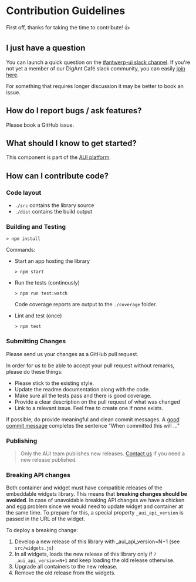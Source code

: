 # Contribution Guidelines

First off, thanks for taking the time to contribute! :+1:

## I just have a question

You can launch a quick question on the [#antwerp-ui slack channel](https://digantcafe.slack.com/messages/CDDLYJU65). If you're not yet a member of our DigAnt Café slack community, you can easily [join here](https://digantcafe-slack.digipolis.be/).

For something that requires longer discussion it may be better to book an issue.

## How do I report bugs / ask features?

Please book a GitHub issue.

## What should I know to get started?

This component is part of the [AUI platform](https://antwerp-ui.digipolis.be).

## How can I contribute code?

### Code layout

- `./src` contains the library source
- `./dist` contains the build output

### Building and Testing

`> npm install`

Commands:

- Start an app hosting the library

  `> npm start`

- Run the tests (continously)

  `> npm run test:watch`

  Code coverage reports are output to the `./coverage` folder.

- Lint and test (once)

  `> npm test`

### Submitting Changes

Please send us your changes as a GitHub pull request.

In order for us to be able to accept your pull request without remarks, please do these things:

- Please stick to the existing style.
- Update the readme documentation along with the code.
- Make sure all the tests pass and there is good coverage.
- Provide a clear description on the pull request of what was changed
- Link to a relevant issue. Feel free to create one if none exists.

If possible, do provide meaningful and clean commit messages. A [good commit message](https://chris.beams.io/posts/git-commit/) completes the sentence "When committed this will …"

### Publishing

> Only the AUI team publishes new releases. [Contact us](https://antwerp-ui.digipolis.be/contact) if you need a new release published.

### Breaking API changes

Both container and widget must have compatible releases of the embeddable widgets library. This means that **breaking changes should be avoided**.
In case of unavoidable breaking API changes we have a chicken and egg problem since we would need to update widget and container at the same time.
To prepare for this, a special property `_aui_api_version` is passed in the URL of the widget.

To deploy a breaking change:

1. Develop a new release of this library with _aui_api_version=N+1 (see `src/widgets.js`)
2. In all widgets, loads the new release of this library only if `?_aui_api_version=N+1` and keep loading the old release otherwise.
3. Upgrade all containers to the new release.
4. Remove the old release from the widgets.
